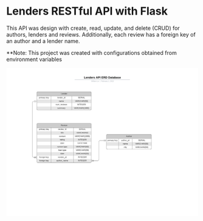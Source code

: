 # Lenders RESTful API with Flask
This API was design with create, read, update, and delete (CRUD) for authors, lenders and reviews. Additionally, each review has a foreign key of an author and a lender name. 


**Note: This project was created with configurations obtained from environment variables

![Alt text](/src/ERD.png?raw=true "ERD Diagram")